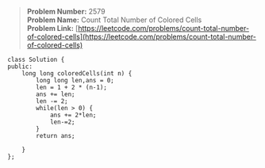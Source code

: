 > **Problem Number:** 2579 <br>
> **Problem Name:** Count Total Number of Colored Cells <br>
> **Problem Link:** [https://leetcode.com/problems/count-total-number-of-colored-cells](https://leetcode.com/problems/count-total-number-of-colored-cells) <br>

    class Solution {
    public:
        long long coloredCells(int n) {
            long long len,ans = 0;
            len = 1 + 2 * (n-1);
            ans += len;
            len -= 2;
            while(len > 0) {
                ans += 2*len;
                len-=2;
            }
            return ans;
                
        }
    };